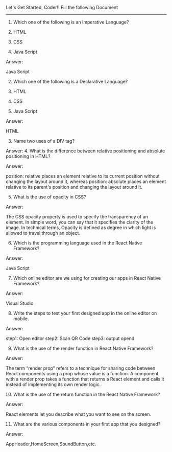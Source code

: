 Let's Get Started, Coder!!
Fill the following Document
__________________________________________________________________________

1. Which one of the following is an Imperative Language?

1.	HTML
2.	CSS
3.	Java Script

Answer: 	

Java Script

2. Which one of the following is a Declarative Language?

1.	HTML
2.	CSS
3.	Java Script

Answer: 

HTML

3. Name two uses of a DIV tag?

Answer:
4. What is the difference between relative positioning and absolute positioning in HTML?

Answer: 

position: relative places an element relative to its current position without changing the layout around it, whereas position: absolute places an element relative to its parent's position and changing the layout around it.


5. What is the use of opacity in CSS?

Answer: 

The CSS opacity property is used to specify the transparency of an element. In simple word, you can say that it specifies the clarity of the image.
In technical terms, Opacity is defined as degree in which light is allowed to travel through an object.

6. Which is the programming language used in the React Native Framework?

Answer: 

Java Script


7. Which online editor are we using for creating our apps in React Native Framework?

Answer: 

Visual Studio 

8. Write the steps to test your first designed app in the online editor on mobile.

Answer:

  step1: Open editor 
  step2: Scan QR Code
  step3: output opend
  
9. What is the use of the render function in React Native Framework?

Answer: 

The term “render prop” refers to a technique for sharing code between React components using a prop whose value is a function.
A component with a render prop takes a function that returns a React element and calls it instead of implementing its own render logic.

10. What is the use of the return function in the React Native Framework?

Answer:

 React elements let you describe what you want to see on the screen. 

11. What are the various components in your first app that you designed?

Answer: 

AppHeader,HomeScreen,SoundButton,etc.


